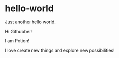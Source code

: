# hello-world
Just another hello world.

Hi Githubber!

I am Potion!

I love create new things and explore new possibilities!

